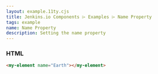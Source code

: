 ```yaml
---
layout: example.11ty.cjs
title: Jenkins.io Components ⌲ Examples ⌲ Name Property
tags: example
name: Name Property
description: Setting the name property
---
```


<my-element name="Earth"></my-element>

<h3>HTML</h3>

```html
<my-element name="Earth"></my-element>
```

